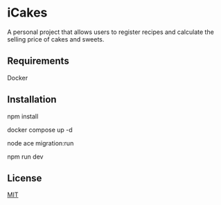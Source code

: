 # iCakes

A personal project that allows users to register recipes and calculate the selling price of cakes and sweets.

## Requirements
Docker
## Installation
npm install

docker compose up -d

node ace migration:run

npm run dev


## License
[MIT](https://choosealicense.com/licenses/mit/)
